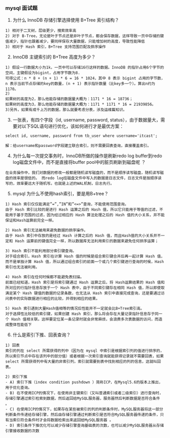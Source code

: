 ### mysql 面试题

1. 为什么 InnoDB 存储引擎选择使用 B+Tree 索引结构？
```text
1) 相对于二叉树，层级更少，搜索效率高
2) 对于 B-Tree，无论是叶子节点还是非叶子节点，都会保存数据，这样导致一页中存储的键值减少，指针也跟着减少，要同样保存大量数据，只能增加树的高度，导致性能降低
3) 相对于 Hash 索引，B+Tree 支持范围匹配及排序操作
```

2. InnoDB 主键索引的 B+Tree 高度为多少？

```text
1) 假设一行数据大小为1k，一页中可以存储16行这样的数据。InnoDB 的指针占用6个字节的空间，主键假设为bigint，占用字节数为8.
可得公式：n * 8 + (n + 1) * 6 = 16 * 1024，其中 8 表示 bigint 占用的字节数，n 表示当前节点存储的key的数量，(n + 1) 表示指针数量（比key多一个）。算出n约为1170。
2)
如果树的高度为2，那么他能存储的数据量大概为：1171 * 16 = 18736；
如果树的高度为3，那么他能存储的数据量大概为：1171 * 1171 * 16 = 21939856。
3)另外，如果有成千上万的数据，那么就要考虑分表，涉及运维篇知识。
```

3. 一张表，有四个字段（id, username, password, status），由于数据量大，需要对以下SQL语句进行优化，该如何进行才是最优方案：
```text
select id, username, password from tb_user where username='itcast';

解：给username和password字段建立联合索引，则不需要回表查询，直接覆盖索引。
```

4. 为什么每一次提交事务时，InnoDB所做的操作是刷新redo log buffer到redo log磁盘文件中，而不是直接将buffer pool中的脏页刷新到磁盘呢 ？

```text
在业务操作中，我们对数据的修改一般都是随机读写磁盘的，而不是顺序读写磁盘，随机读写磁盘的效率是很低的。 而redo log往磁盘文件中写入的数据是日志文件，日志文件是按顺序读写的，效率要远大于随机写。也就是上述的WAL机制，日志先行。
```

5. mysql 为什么不使用hash索引，要是用B+tree？
```text
1) Hash 索引仅仅能满足”=”,”IN”和”<=>”查询，不能使用范围查询。
由于 Hash 索引比较的是进行 Hash 运算之后的 Hash 值，所以它只能用于等值的过滤，不能用于基于范围的过滤，因为经过相应的 Hash 算法处理之后的 Hash 值的大小关系，并不能保证和Hash运算前完全一样。

2) Hash 索引无法被用来避免数据的排序操作。
由于 Hash 索引中存放的是经过 Hash 计算之后的 Hash 值，而且Hash值的大小关系并不一定和 Hash 运算前的键值完全一样，所以数据库无法利用索引的数据来避免任何排序运算；

3) Hash 索引不能利用部分索引键查询。
对于组合索引，Hash 索引在计算 Hash 值的时候是组合索引键合并后再一起计算 Hash 值，而不是单独计算 Hash 值，所以通过组合索引的前面一个或几个索引键进行查询的时候，Hash 索引也无法被利用。

4) Hash 索引在任何时候都不能避免表扫描。
前面已经知道，Hash 索引是将索引键通过 Hash 运算之后，将 Hash运算结果的 Hash 值和所对应的行指针信息存放于一个 Hash 表中，由于不同索引键存在相同 Hash 值，所以即使取满足某个 Hash 键值的数据的记录条数，也无法从 Hash 索引中直接完成查询，还是要通过访问表中的实际数据进行相应的比较，并得到相应的结果。

5) Hash 索引遇到大量Hash值相等的情况后性能并不一定就会比B+Tree索引高。
对于选择性比较低的索引键，如果创建 Hash 索引，那么将会存在大量记录指针信息存于同一个 Hash 值相关联。这样要定位某一条记录时就会非常麻烦，会浪费多次表数据的访问，而造成整体性能低下
```

6. 什么是索引下推、回表查询？

```text
1) 回表
索引的列在 select 所需获得的列中（因为在 mysql 中索引是根据索引列的值进行排序的，所以索引节点中存在该列中的部分值）或者根据一次索引查询就能获得记录就不需要回表，如果 select 所需获得列中有大量的非索引列，索引就需要到表中找到相应的列的信息，这就叫回表。

2) 索引下推
- A) 索引下推（index condition pushdown ）简称ICP，在Mysql5.6的版本上推出，用于优化查询。
- B) 在不使用ICP的情况下，在使用非主键索引（又叫普通索引或者二级索引）进行查询时，存储引擎通过索引检索到数据，然后返回给MySQL服务器，服务器然后判断数据是否符合条件 。
- C) 在使用ICP的情况下，如果存在某些被索引的列的判断条件时，MySQL服务器将这一部分判断条件传递给存储引擎，然后由存储引擎通过判断索引是否符合MySQL服务器传递的条件，只有当索引符合条件时才会将数据检索出来返回给MySQL服务器 。
- D) 索引条件下推优化可以减少存储引擎查询基础表的次数，也可以减少MySQL服务器从存储引擎接收数据的次数
```





